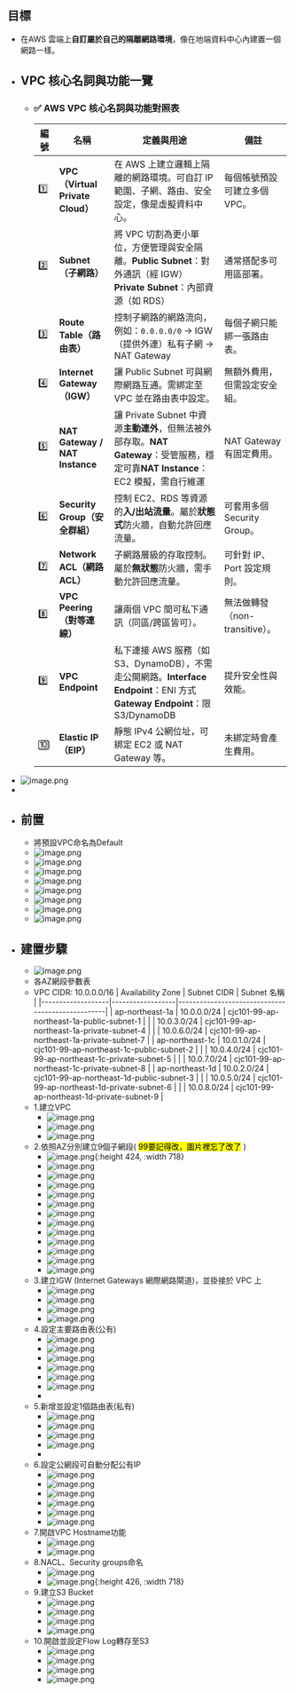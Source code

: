 ## 目標
- 在AWS 雲端上**自訂屬於自己的隔離網路環境**，像在地端資料中心內建置一個網路一樣。
- ## VPC 核心名詞與功能一覽
	- ### ✅ AWS VPC 核心名詞與功能對照表
	  
	  | 編號 | 名稱 | 定義與用途 | 備註 |
	  |------|------|------------|------|
	  | 1️⃣| **VPC（Virtual Private Cloud）** | 在 AWS 上建立邏輯上隔離的網路環境。可自訂 IP 範圍、子網、路由、安全設定，像是虛擬資料中心。 | 每個帳號預設可建立多個 VPC。 |
	  | 2️⃣ | **Subnet（子網路）** | 將 VPC 切割為更小單位，方便管理與安全隔離。**Public Subnet**：對外通訊（經 IGW）**Private Subnet**：內部資源（如 RDS） | 通常搭配多可用區部署。 |
	  | 3️⃣ | **Route Table（路由表）** | 控制子網路的網路流向，例如：`0.0.0.0/0` → IGW（提供外連）私有子網 → NAT Gateway | 每個子網只能綁一張路由表。 |
	  | 4️⃣ | **Internet Gateway（IGW）** | 讓 Public Subnet 可與網際網路互通。需綁定至 VPC 並在路由表中設定。 | 無額外費用，但需設定安全組。 |
	  | 5️⃣ | **NAT Gateway / NAT Instance** | 讓 Private Subnet 中資源**主動連外**，但無法被外部存取。**NAT Gateway**：受管服務，穩定可靠**NAT Instance**：EC2 模擬，需自行維運 | NAT Gateway 有固定費用。 |
	  | 6️⃣ | **Security Group（安全群組）** | 控制 EC2、RDS 等資源的**入/出站流量**。屬於**狀態式**防火牆，自動允許回應流量。 | 可套用多個 Security Group。 |
	  | 7️⃣ | **Network ACL（網路 ACL）** | 子網路層級的存取控制。屬於**無狀態**防火牆，需手動允許回應流量。 | 可針對 IP、Port 設定規則。 |
	  | 8️⃣ | **VPC Peering（對等連線）** | 讓兩個 VPC 間可私下通訊（同區/跨區皆可）。 | 無法做轉發（non-transitive）。 |
	  | 9️⃣ | **VPC Endpoint** | 私下連接 AWS 服務（如 S3、DynamoDB），不需走公開網路。**Interface Endpoint**：ENI 方式**Gateway Endpoint**：限 S3/DynamoDB | 提升安全性與效能。 |
	  | 🔟 | **Elastic IP（EIP）** | 靜態 IPv4 公網位址，可綁定 EC2 或 NAT Gateway 等。 | 未綁定時會產生費用。 |
- ![image.png](./img/image_1751963731459_0.png)
-
- ## 前置
	- 將預設VPC命名為Default
	- ![image.png](./img/image_1751964181936_0.png)
	- ![image.png](./img/image_1751964235490_0.png)
	- ![image.png](./img/image_1751964258377_0.png)
	- ![image.png](./img/image_1751964347220_0.png)
	- ![image.png](./img/image_1751964375976_0.png)
	- ![image.png](./img/image_1751964408695_0.png)
	- ![image.png](./img/image_1751964488445_0.png)
	- ![image.png](./img/image_1751964527846_0.png)
- ## 建置步驟
	- ![image.png](./img/image_1751964581087_0.png)
	- 各AZ網段參數表
	- VPC CIDR: 10.0.0.0/16
	  | Availability Zone | Subnet CIDR     | Subnet 名稱                                      |
	  |-------------------|------------------|--------------------------------------------------|
	  | ap-northeast-1a   | 10.0.0.0/24      | cjc101-99-ap-northeast-1a-public-subnet-1       |
	  |                   | 10.0.3.0/24      | cjc101-99-ap-northeast-1a-private-subnet-4      |
	  |                   | 10.0.6.0/24      | cjc101-99-ap-northeast-1a-private-subnet-7      |
	  | ap-northeast-1c   | 10.0.1.0/24      | cjc101-99-ap-northeast-1c-public-subnet-2       |
	  |                   | 10.0.4.0/24      | cjc101-99-ap-northeast-1c-private-subnet-5      |
	  |                   | 10.0.7.0/24      | cjc101-99-ap-northeast-1c-private-subnet-8      |
	  | ap-northeast-1d   | 10.0.2.0/24      | cjc101-99-ap-northeast-1d-public-subnet-3       |
	  |                   | 10.0.5.0/24      | cjc101-99-ap-northeast-1d-private-subnet-6      |
	  |                   | 10.0.8.0/24      | cjc101-99-ap-northeast-1d-private-subnet-9      |
	- 1.建立VPC
		- ![image.png](./img/image_1751964836833_0.png)
		- ![image.png](./img/image_1751964870249_0.png)
		- ![image.png](./img/image_1751964918800_0.png)
	- 2.依照AZ分別建立9個子網段( <mark class='red'>99要記得改，圖片裡忘了改了</mark> )
		- ![image.png](./img/image_1751964982963_0.png){:height 424, :width 718}
		- ![image.png](./img/image_1751965229728_0.png)
		- ![image.png](./img/image_1751965263745_0.png)
		- ![image.png](./img/image_1751965358808_0.png)
		- ![image.png](./img/image_1751965428769_0.png)
		- ![image.png](./img/image_1751965485954_0.png)
		- ![image.png](./img/image_1751965588795_0.png)
		- ![image.png](./img/image_1751965641430_0.png)
		- ![image.png](./img/image_1751965685579_0.png)
		- ![image.png](./img/image_1751965865789_0.png)
		- ![image.png](./img/image_1751965921804_0.png)
		- ![image.png](./img/image_1751965985224_0.png)
		- ![image.png](./img/image_1751966029463_0.png)
	- 3.建立IGW (Internet Gateways 網際網路閘道)，並掛接於 VPC 上
		- ![image.png](./img/image_1751966111737_0.png)
		- ![image.png](./img/image_1751966151318_0.png)
		- ![image.png](./img/image_1751966207898_0.png)
		- ![image.png](./img/image_1751966231030_0.png)
	- 4.設定主要路由表(公有)
		- ![image.png](./img/image_1751966308364_0.png)
		- ![image.png](./img/image_1751966347657_0.png)
		- ![image.png](./img/image_1751967101533_0.png)
		- ![image.png](./img/image_1751967157531_0.png)
		- ![image.png](./img/image_1751967238309_0.png)
		- ![image.png](./img/image_1751967268710_0.png)
		-
	- 5.新增並設定1個路由表(私有)
		- ![image.png](./img/image_1751966984101_0.png)
		- ![image.png](./img/image_1751967040649_0.png)
		- ![image.png](./img/image_1751967319806_0.png)
		- ![image.png](./img/image_1751967373817_0.png)
		-
	- 6.設定公網段可自動分配公有IP
		- ![image.png](./img/image_1751966717882_0.png)
		- ![image.png](./img/image_1751966824035_0.png)
		- ![image.png](./img/image_1751966863343_0.png)
		- ![image.png](./img/image_1751966780216_0.png)
		- ![image.png](./img/image_1751966904428_0.png)
		- ![image.png](./img/image_1751966928194_0.png)
	- 7.開啟VPC Hostname功能
		- ![image.png](./img/image_1751966551351_0.png)
		- ![image.png](./img/image_1751966584505_0.png)
	- 8.NACL、Security groups命名
		- ![image.png](./img/image_1751967628857_0.png)
		- ![image.png](./img/image_1751967550809_0.png){:height 426, :width 718}
	- 9.建立S3 Bucket
		- ![image.png](./img/image_1751968072606_0.png)
		- ![image.png](./img/image_1751968103579_0.png)
		- ![image.png](./img/image_1751968131943_0.png)
		- ![image.png](./img/image_1751968174394_0.png)
	- 10.開啟並設定Flow Log轉存至S3
		- ![image.png](./img/image_1751967702655_0.png)
		- ![image.png](./img/image_1751967781289_0.png)
		- ![image.png](./img/image_1751968204422_0.png)
		- ![image.png](./img/image_1751968302689_0.png)
